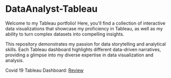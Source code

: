 # DataAnalyst-Tableau

Welcome to my Tableau portfolio! Here, you'll find a collection of interactive data visualizations that showcase my proficiency in Tableau, as well as my ability to turn complex datasets into compelling insights.

This repository demonstrates my passion for data storytelling and analytical skills. Each Tableau dashboard highlights different data-driven narratives, providing a glimpse into my diverse expertise in data visualization and analysis.

Covid 19 Tableau Dashboard: [Review](https://public.tableau.com/app/profile/swati.patel8127/viz/Covid19Dashboard_16904225452400/Dashboard1)
